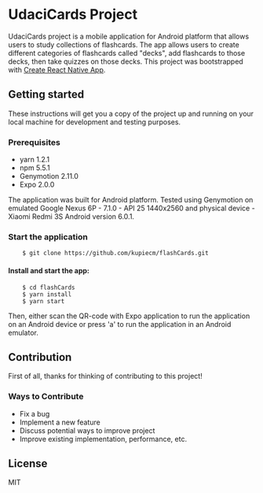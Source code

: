 # UdaciCards Project

UdaciCards project is a mobile application for Android platform that allows users to study collections of flashcards. 
The app allows users to create different categories of flashcards called "decks", add flashcards to those decks, 
then take quizzes on those decks.
This project was bootstrapped with [Create React Native App](https://github.com/react-community/create-react-native-app).

## Getting started
These instructions will get you a copy of the project up and running on your local machine for development and testing purposes.

### Prerequisites

* yarn 1.2.1
* npm 5.5.1
* Genymotion 2.11.0
* Expo 2.0.0

The application was built for Android platform. Tested using Genymotion on emulated Google Nexus 6P - 7.1.0 - API 25 1440x2560 
and physical device - Xiaomi Redmi 3S Android version 6.0.1.

### Start the application

```shell
    $ git clone https://github.com/kupiecm/flashCards.git
```
#### Install and start the app:

```shell
    $ cd flashCards
    $ yarn install
    $ yarn start    
```
Then, either scan the QR-code with Expo application to run the application on an Android device or press 'a' to run the application in an Android emulator.

## Contribution
First of all, thanks for thinking of contributing to this project!

###  Ways to Contribute

* Fix a bug
* Implement a new feature
* Discuss potential ways to improve project
* Improve existing implementation, performance, etc.

## License
MIT